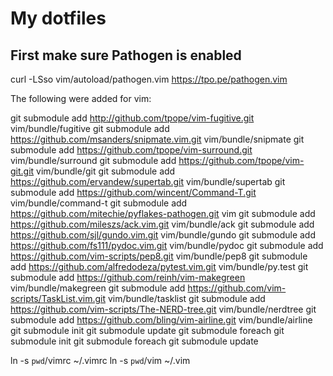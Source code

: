 
# My dotfiles

## First make sure Pathogen is enabled
curl -LSso vim/autoload/pathogen.vim https://tpo.pe/pathogen.vim

The following were added for vim:

git submodule add http://github.com/tpope/vim-fugitive.git vim/bundle/fugitive
git submodule add https://github.com/msanders/snipmate.vim.git vim/bundle/snipmate
git submodule add https://github.com/tpope/vim-surround.git vim/bundle/surround
git submodule add https://github.com/tpope/vim-git.git vim/bundle/git
git submodule add https://github.com/ervandew/supertab.git vim/bundle/supertab
git submodule add https://github.com/wincent/Command-T.git vim/bundle/command-t
git submodule add https://github.com/mitechie/pyflakes-pathogen.git vim 
git submodule add https://github.com/mileszs/ack.vim.git vim/bundle/ack
git submodule add https://github.com/sjl/gundo.vim.git vim/bundle/gundo
git submodule add https://github.com/fs111/pydoc.vim.git vim/bundle/pydoc
git submodule add https://github.com/vim-scripts/pep8.git vim/bundle/pep8
git submodule add https://github.com/alfredodeza/pytest.vim.git vim/bundle/py.test
git submodule add https://github.com/reinh/vim-makegreen vim/bundle/makegreen
git submodule add https://github.com/vim-scripts/TaskList.vim.git vim/bundle/tasklist
git submodule add https://github.com/vim-scripts/The-NERD-tree.git vim/bundle/nerdtree
git submodule add https://github.com/bling/vim-airline.git vim/bundle/airline
git submodule init
git submodule update
git submodule foreach git submodule init
git submodule foreach git submodule update

ln -s `pwd`/vimrc ~/.vimrc
ln -s `pwd`/vim ~/.vim

